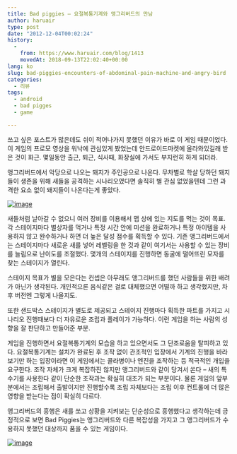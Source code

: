 ```yaml
---
title: Bad piggies – 요절복통기계와 앵그리버드의 만남
author: haruair
type: post
date: "2012-12-04T00:02:24"
history:
  - 
    from: https://www.haruair.com/blog/1413
    movedAt: 2018-09-13T22:02:40+00:00
lang: ko
slug: bad-piggies-encounters-of-abdominal-pain-machine-and-angry-bird
categories:
  - 리뷰
tags:
  - android
  - bad pigges
  - game

---
```

쓰고 싶은 포스트가 많은데도 쉬이 적어나가지 못했던 이유가 바로 이 게임 때문이었다. 이 게임의 프로모 영상을 워낙에 관심있게 봤었는데 안드로이드마켓에 올라와있길래 받은 것이 화근. 몇일동안 출근, 퇴근, 식사때, 화장실에 가서도 부지런히 하게 되더라.

앵그리버드에서 악당으로 나오는 돼지가 주인공으로 나온다. 무차별로 학살 당하던 돼지들이 생존을 위해 새들을 공격하는 시나리오였다면 솔직히 별 관심 없었을텐데 그런 과격한 요소 없이 돼지들이 나온다는게 좋았다.

[<img title="Screenshot_2012-12-04-10-58-35.png" class="alignnone" alt="image" src="https://edykim.com/wp-content/uploads/2012/12/wpid-Screenshot_2012-12-04-10-58-35.png?w=660" data-recalc-dims="1" />][1]

새들처럼 날아갈 수 없으니 여러 장비를 이용해서 맵 상에 있는 지도를 먹는 것이 목표. 각 스테이지마다 별상자를 먹거나 특정 시간 안에 미션을 완료하거나 특정 아이템을 사용하지 않고 완수하거나 하면 더 높은 달성 점수를 획득할 수 있다. 기존 앵그리버드에서는 스테이지마다 새로운 새를 넣어 레벨링을 한 것과 같이 여기서는 사용할 수 있는 장비를 늘림으로 난이도를 조절했다. 몇개의 스테이지를 진행하면 동굴에 떨어뜨린 모자를 찾는 스테이지가 열린다.

스테이지 목표가 별을 모은다는 컨셉은 아무래도 앵그리버드를 했던 사람들을 위한 배려가 아닌가 생각된다. 개인적으론 음식같은 걸로 대체했으면 어떨까 하고 생각했지만, 차후 버전엔 그렇게 나올지도.

또한 샌드박스 스테이지가 별도로 제공되고 스테이지 진행마다 획득한 파트를 가지고 시나리오 진행때보다 더 자유로운 조립과 플레이가 가능하다. 이런 게임을 하는 사람의 성향을 잘 판단하고 만들어준 부분.

게임을 진행하면서 요절복통기계의 모습을 하고 있으면서도 그 단조로움을 탈피하고 있다. 요절복통기계는 설치가 완료된 후 조작 없이 관조적인 입장에서 기계의 진행을 바라보기만 하는 입장이라면 이 게임에서는 콜라병이나 엔진을 조작하는 등 적극적인 개입을 요구한다. 조작 자체가 크게 복잡하진 않지만 앵그리버드와 같이 당겨서 쏜다 &#8211; 새의 특수기를 사용한다 같이 단순한 조작과는 확실히 대조가 되는 부분이다. 물론 게임의 앞부분에서는 조립해서 출발이지만 진행할수록 조립 자체보다는 조립 이후 컨트롤에 더 많은 영향을 받는다는 점이 확실히 다르다. 

앵그리버드의 흥행은 새를 쏘고 상황을 지켜보는 단순성으로 흥행했다고 생각하는데 긍정적으로 보면 Bad Piggies는 앵그리버드와 다른 복잡성을 가지고 그 앵그리버드가 수용하지 못했던 대상까지 품을 수 있는 게임이다.

[<img title="Screenshot_2012-12-04-10-59-34.png" class="alignnone" alt="image" src="https://edykim.com/wp-content/uploads/2012/12/wpid-Screenshot_2012-12-04-10-59-34.png?w=660" data-recalc-dims="1" />][2]

 [1]: https://edykim.com/wp-content/uploads/2012/12/wpid-Screenshot_2012-12-04-10-58-35.png
 [2]: https://edykim.com/wp-content/uploads/2012/12/wpid-Screenshot_2012-12-04-10-59-34.png